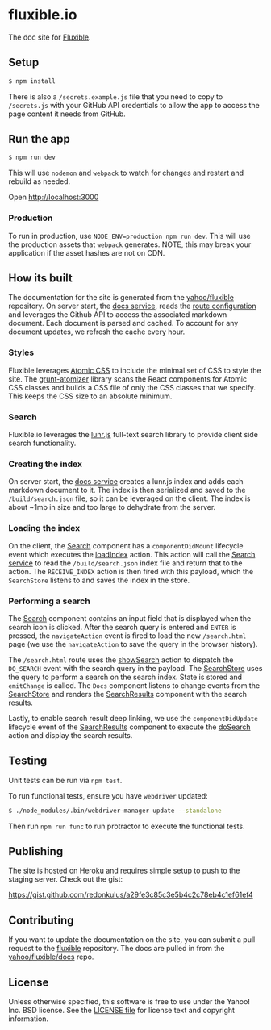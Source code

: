 # fluxible.io

The doc site for [Fluxible](https://github.com/yahoo/fluxible).

## Setup

```bash
$ npm install
```

There is also a `/secrets.example.js` file that you need to copy to `/secrets.js` with your GitHub API credentials to allow the app to access the page content it needs from GitHub.

## Run the app

```bash
$ npm run dev
```

This will use `nodemon` and `webpack` to watch for changes and restart and
rebuild as needed.

Open [http://localhost:3000](http://localhost:3000)



### Production

To run in production, use `NODE_ENV=production npm run dev`. This will use the production
assets that `webpack` generates. NOTE, this may break your application if the asset hashes
are not on CDN.


## How its built

The documentation for the site is generated from the [yahoo/fluxible](https://github.com/yahoo/fluxible) repository. On server start, the [docs service](https://github.com/yahoo/fluxible/blob/master/site/services/docs.js), reads the [route configuration](https://github.com/yahoo/fluxible/blob/master/site/configs/routes.js) and leverages the Github API to access the associated markdown document. Each document is parsed and cached. To account for any document updates, we refresh the cache every hour.

### Styles

Fluxible leverages [Atomic CSS](http://acss.io/) to include the minimal set of CSS to style the site. The [grunt-atomizer](https://www.npmjs.com/package/grunt-atomizer) library scans the React components for Atomic CSS classes and builds a CSS file of only the CSS classes that we specify. This keeps the CSS size to an absolute minimum.

### Search

Fluxible.io leverages the [lunr.js](http://lunrjs.com/) full-text search library to provide client side search functionality.

### Creating the index
On server start, the [docs service](https://github.com/yahoo/fluxible/blob/master/site/services/docs.js) creates a lunr.js index and adds each markdown document to it. The index is then serialized and saved to the `/build/search.json` file, so it can be leveraged on the client. The index is about ~1mb in size and too large to dehydrate from the server.

### Loading the index
On the client, the [Search](https://github.com/yahoo/fluxible/blob/master/site/components/Search.jsx) component has a `componentDidMount` lifecycle event which executes the [loadIndex](https://github.com/yahoo/fluxible/blob/master/site/actions/loadIndex.js) action. This action will call the [Search service](https://github.com/yahoo/fluxible/blob/master/site/services/search.js) to read the `/build/search.json` index file and return that to the action. The `RECEIVE_INDEX` action is then fired with this payload, which the `SearchStore` listens to and saves the index in the store.

### Performing a search
The [Search](https://github.com/yahoo/fluxible/blob/master/site/components/Search.jsx) component contains an input field that is displayed when the search icon is clicked. After the search query is entered and `ENTER` is pressed, the `navigateAction` event is fired to load the new `/search.html` page (we use the `navigateAction` to save the query in the browser history).

The `/search.html` route uses the [showSearch](https://github.com/yahoo/fluxible/blob/master/site/actions/showSearch.js) action to dispatch the `DO_SEARCH` event with the search query in the payload. The [SearchStore](https://github.com/yahoo/fluxible/blob/master/site/stores/SearchStore.js) uses the query to perform a search on the search index. State is stored and `emitChange` is called. The `Docs` component listens to change events from the [SearchStore](https://github.com/yahoo/fluxible/blob/master/site/stores/SearchStore.js) and renders the [SearchResults](https://github.com/yahoo/fluxible/blob/master/site/components/SearchResults.jsx) component with the search results.

Lastly, to enable search result deep linking, we use the `componentDidUpdate` lifecycle event of the [SearchResults](https://github.com/yahoo/fluxible/blob/master/site/components/SearchResults.jsx) component to execute the [doSearch](https://github.com/yahoo/fluxible/blob/master/site/actions/doSearch.js) action and display the search results.


## Testing

Unit tests can be run via `npm test`.

To run functional tests, ensure you have `webdriver` updated:

```bash
$ ./node_modules/.bin/webdriver-manager update --standalone
```

Then run `npm run func` to run protractor to execute the functional tests.


## Publishing

The site is hosted on Heroku and requires simple setup to push to the staging server. Check out the gist:

https://gist.github.com/redonkulus/a29fe3c85c3e5b4c2c78eb4c1ef61ef4


## Contributing
If you want to update the documentation on the site, you can submit a pull request to the
[fluxible](https://github.com/yahoo/fluxible) repository. The docs are pulled in from
the [yahoo/fluxible/docs](https://github.com/yahoo/fluxible/tree/master/docs) repo.



## License

Unless otherwise specified, this software is free to use under the Yahoo! Inc.
BSD license. See the [LICENSE file][] for license text and copyright
information.

[LICENSE file]: https://github.com/yahoo/fluxible/blob/master/LICENSE.md
